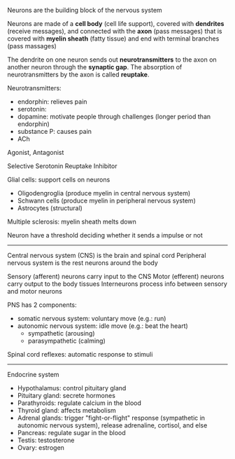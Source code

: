 Neurons are the building block of the nervous system

Neurons are made of a **cell body** (cell life support), covered with **dendrites** (receive messages), and connected with the **axon** (pass messages) that is covered with **myelin sheath** (fatty tissue) and end with terminal branches (pass massages)

The dendrite on one neuron sends out **neurotransmitters** to the axon on another neuron through the **synaptic gap**. The absorption of neurotransmitters by the axon is called **reuptake**. 

Neurotransmitters:
- endorphin: relieves pain
- serotonin: 
- dopamine: motivate people through challenges (longer period than endorphin)
- substance P: causes pain
- ACh

Agonist, Antagonist

Selective Serotonin Reuptake Inhibitor

Glial cells: support cells on neurons
- Oligodengroglia (produce myelin in central nervous system)
- Schwann cells (produce myelin in peripheral nervous system)
- Astrocytes (structural)

Multiple sclerosis: myelin sheath melts down

Neuron have a threshold deciding whether it sends a impulse or not

---

Central nervous system (CNS) is the brain and spinal cord
Peripheral nervous system is the rest neurons around the body

Sensory (afferent) neurons carry input to the CNS
Motor (efferent) neurons carry output to the body tissues
Interneurons process info between sensory and motor neurons

PNS has 2 components:
- somatic nervous system: voluntary move (e.g.: run)
- autonomic nervous system: idle move (e.g.: beat the heart)
	- sympathetic (arousing)
	- parasympathetic (calming)

Spinal cord
reflexes: automatic response to stimuli

---

Endocrine system
- Hypothalamus: control pituitary gland
- Pituitary gland: secrete hormones
- Parathyroids: regulate calcium in the blood
- Thyroid gland: affects metabolism
- Adrenal glands: trigger "fight-or-flight" response (sympathetic in autonomic nervous system), release adrenaline, cortisol, and else
- Pancreas: regulate sugar in the blood
- Testis: testosterone
- Ovary: estrogen
